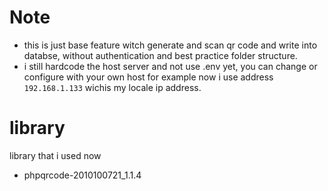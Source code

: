 # Note

- this is just base feature witch generate and scan qr code and write into databse, without authentication and best practice folder structure.
- i still hardcode the host server and not use .env yet, you can change or configure with your own host for example now i use address `192.168.1.133` wichis my locale ip address.

# library

library that i used now

- phpqrcode-2010100721_1.1.4
